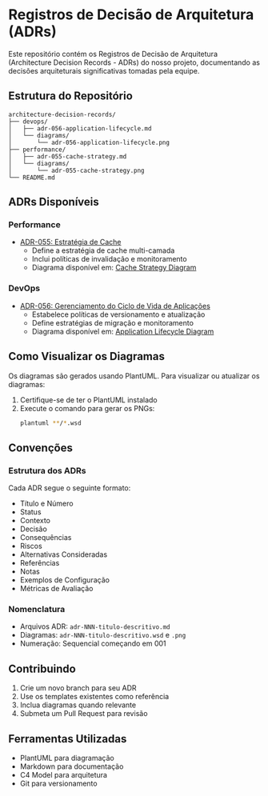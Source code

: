 # Registros de Decisão de Arquitetura (ADRs)

Este repositório contém os Registros de Decisão de Arquitetura (Architecture Decision Records - ADRs) do nosso projeto, documentando as decisões arquiteturais significativas tomadas pela equipe.

## Estrutura do Repositório

```
architecture-decision-records/
├── devops/
│   ├── adr-056-application-lifecycle.md
│   └── diagrams/
│       └── adr-056-application-lifecycle.png
├── performance/
│   ├── adr-055-cache-strategy.md
│   └── diagrams/
│       └── adr-055-cache-strategy.png
└── README.md
```

## ADRs Disponíveis

### Performance
- [ADR-055: Estratégia de Cache](performance/adr-055-cache-strategy.md)
  - Define a estratégia de cache multi-camada
  - Inclui políticas de invalidação e monitoramento
  - Diagrama disponível em: [Cache Strategy Diagram](performance/diagrams/adr-055-cache-strategy.png)

### DevOps
- [ADR-056: Gerenciamento do Ciclo de Vida de Aplicações](devops/adr-056-application-lifecycle.md)
  - Estabelece políticas de versionamento e atualização
  - Define estratégias de migração e monitoramento
  - Diagrama disponível em: [Application Lifecycle Diagram](devops/diagrams/adr-056-application-lifecycle.png)

## Como Visualizar os Diagramas

Os diagramas são gerados usando PlantUML. Para visualizar ou atualizar os diagramas:

1. Certifique-se de ter o PlantUML instalado
2. Execute o comando para gerar os PNGs:
   ```bash
   plantuml **/*.wsd
   ```

## Convenções

### Estrutura dos ADRs
Cada ADR segue o seguinte formato:
- Título e Número
- Status
- Contexto
- Decisão
- Consequências
- Riscos
- Alternativas Consideradas
- Referências
- Notas
- Exemplos de Configuração
- Métricas de Avaliação

### Nomenclatura
- Arquivos ADR: `adr-NNN-titulo-descritivo.md`
- Diagramas: `adr-NNN-titulo-descritivo.wsd` e `.png`
- Numeração: Sequencial começando em 001

## Contribuindo

1. Crie um novo branch para seu ADR
2. Use os templates existentes como referência
3. Inclua diagramas quando relevante
4. Submeta um Pull Request para revisão

## Ferramentas Utilizadas

- PlantUML para diagramação
- Markdown para documentação
- C4 Model para arquitetura
- Git para versionamento